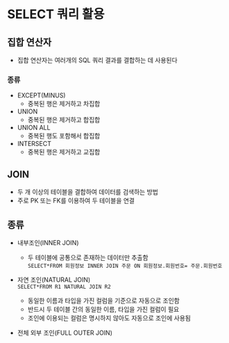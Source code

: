 # SELECT 쿼리 활용
## 집합 연산자
- 집합 연산자는 여러개의 SQL 쿼리 결과를 결합하는 데 사용된다
### 종류
- EXCEPT(MINUS)
  - 중복된 행은 제거하고 차집합
- UNION
  - 중복된 행은 제거하고 합집합
- UNION ALL
  - 중복된 행도 포함해서 합집합
- INTERSECT
  - 중복된 행은 제거하고 교집합

## JOIN
- 두 개 이상의 테이블을 결합하여 데이터를 검색하는 방법
- 주로 PK 또는 FK를 이용하여 두 테이블을 연결
## 종류
- 내부조인(INNER JOIN)
  - 두 테이블에 공통으로 존재하는 데이터만 추출함<BR>
`SELECT*FROM 회원정보 INNER JOIN 주문 ON 회원정보.회원번호= 주문.회원번호`

- 자연 조인(NATURAL JOIN)<BR>
`SELECT*FROM R1 NATURAL JOIN R2`
  - 동일한 이름과 타입을 가진 컬럼을 기준으로 자동으로 조인함
  - 반드시 두 테이블 간의 동일한 이름, 타입을 가진 컬럼이 필요
  - 조인에 이용되는 컬럼은 명시하지 않아도 자동으로 조인에 사용됨

- 전체 외부 조인(FULL OUTER JOIN)